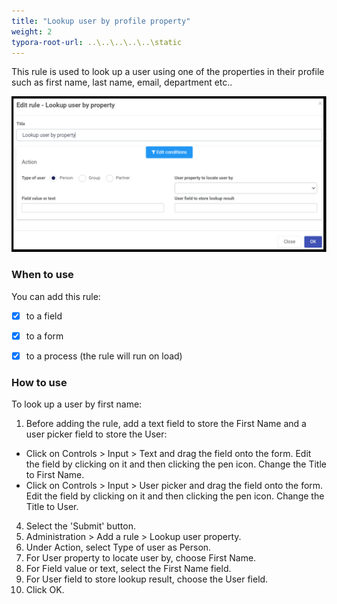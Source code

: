 ```yaml
---
title: "Lookup user by profile property"
weight: 2
typora-root-url: ..\..\..\..\..\static
---
```




This rule is used to look up a user using one of the properties in their profile such as first name, last name, email, department etc..  	

![Look up user by property dialog box](/images/lookupuserbyproperty.png)

### When to use 
You can add this rule:
- [x] to a field
- [x] to a form 
- [x] to a process (the rule will run on load)


### How to use
To look up a user by first name:
1. Before adding the rule, add a text field to store the First Name and a user picker field to store the User:
- Click on Controls > Input > Text and drag the field onto the form. Edit the field by clicking on it and then clicking the pen icon. Change the Title to First Name.  
- Click on Controls > Input > User picker and drag the field onto the form. Edit the field by clicking on it and then clicking the pen icon. Change the Title to User.  
4. Select the 'Submit' button.
5. Administration > Add a rule > Lookup user property.
6. Under Action, select Type of user as Person.
7. For User property to locate user by, choose First Name.
8. For Field value or text, select the First Name field.
9. For User field to store lookup result, choose the User field.
9. Click OK.

